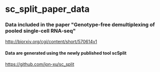 # sc_split_paper_data

### Data included in the paper "Genotype-free demultiplexing of pooled single-cell RNA-seq"
http://biorxiv.org/cgi/content/short/570614v1

#### Data are generated using the newly published tool scSplit
https://github.com/jon-xu/sc_split

